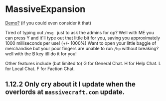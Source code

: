 # MassiveExpansion

[Demo?](https://medal.tv/clips/5978862/d1337dcAib1e) (if you could even consider it that)

Tired of typing out `/msg ` just to ask the admins for op? Well with ME you can press Y and it'll type out that little bit for you, saving you approximately 1000 milliseconds per use! (+/- 1000%)
Want to open your little baggie of merchandise but your poor fingers are unable to run `/bp` without breaking? well with the B key itll do it for you!

Other features include (but limited to)
G for General Chat.
H for Help Chat.
L for Local Chat.
F for Faction Chat.

## 1.12.2 Only cry about it I update when the overlords at `massivecraft.com` update.
